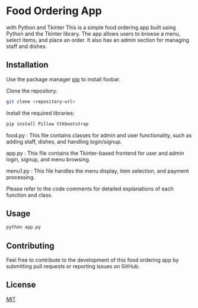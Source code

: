 # Food Ordering App


 with Python and Tkinter
 This is a simple food ordering app built using Python and the Tkinter library. The app allows users to browse a menu, select items, and place an order. It also has an admin section for managing staff and dishes.

## Installation

Use the package manager [pip](https://pip.pypa.io/en/stable/) to install foobar.

Clone the repository:
```bash
git clone <repository-url>
```
Install the required libraries:
```bash
pip install Pillow ttkbootstrap

```
food.py : This file contains classes for admin and user functionality, such as adding staff, dishes, and handling login/signup.

app.py : This file contains the Tkinter-based frontend for user and admin login, signup, and menu browsing.

menu1.py : This file handles the menu display, item selection, and payment processing.

Please refer to the code comments for detailed explanations of each function and class.

## Usage

```python
python app.py
```

## Contributing

Feel free to contribute to the development of this food ordering app by submitting pull requests or reporting issues on GitHub.

## License

[MIT](https://choosealicense.com/licenses/mit/)
